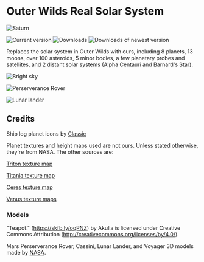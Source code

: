 # Outer Wilds Real Solar System
![Saturn](https://user-images.githubusercontent.com/22628069/147424489-f453cb3b-1719-46b4-bac2-e97a6057ee73.png)

![Current version](https://img.shields.io/badge/dynamic/json?url=https%3A%2F%2Fraw.githubusercontent.com%2FMinecraft633%2Fouter-wilds-real-solar-system-titan-edition%2Fmain%2Fmanifest.json&query=%24.version&label=version&color=dark_green)
![Downloads](https://img.shields.io/github/downloads/xen-42/outer-wilds-real-solar-system/total)
![Downloads of newest version](https://img.shields.io/github/downloads/xen-42/outer-wilds-real-solar-system/latest/total)

Replaces the solar system in Outer Wilds with ours, including 8 planets, 13 moons, over 100 asteroids, 5 minor bodies, a few planetary probes and satellites, and 2 distant solar systems (Alpha Centauri and Barnard's Star).

![Bright sky](https://user-images.githubusercontent.com/22628069/146660294-41484062-cc5e-49d8-b940-01467c121907.png)

![Perserverance Rover](https://user-images.githubusercontent.com/22628069/147908787-7ee451b6-459d-449f-8fa1-dbac6be82103.png)

![Lunar lander](https://user-images.githubusercontent.com/22628069/148104095-67424b8a-7307-4bcc-a5a9-138d97316e23.png)

## Credits
Ship log planet icons by [Classic](https://github.com/ClassicalBro)

Planet textures and height maps used are not ours. Unless stated otherwise, they're from NASA. The other sources are:

[Triton texture map](https://www.deviantart.com/neptuneprogaming/art/Triton-Texture-Map-713512330)

[Titania texture map](https://www.deviantart.com/neptuneproproduction/art/Titania-Texture-Map-746524585)

[Ceres texture map](https://www.solarsystemscope.com/textures/)

[Venus texture maps](https://www.deviantart.com/oleg-pluton)

### Models

"Teapot." (https://skfb.ly/oqPNZ) by Akulla is licensed under Creative Commons Attribution (http://creativecommons.org/licenses/by/4.0/).

Mars Perserverance Rover, Cassini, Lunar Lander, and Voyager 3D models made by [NASA](https://nasa3d.arc.nasa.gov/models).
